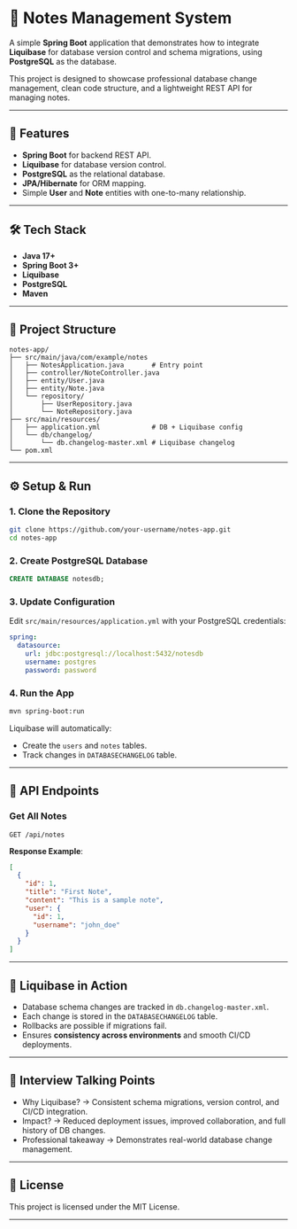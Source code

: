 # 📝 Notes Management System

A simple **Spring Boot** application that demonstrates how to integrate **Liquibase** for database version control and schema migrations, using **PostgreSQL** as the database.

This project is designed to showcase professional database change management, clean code structure, and a lightweight REST API for managing notes.

---

## 🚀 Features

* **Spring Boot** for backend REST API.
* **Liquibase** for database version control.
* **PostgreSQL** as the relational database.
* **JPA/Hibernate** for ORM mapping.
* Simple **User** and **Note** entities with one-to-many relationship.

---

## 🛠️ Tech Stack

* **Java 17+**
* **Spring Boot 3+**
* **Liquibase**
* **PostgreSQL**
* **Maven**

---

## 📂 Project Structure

```
notes-app/
├── src/main/java/com/example/notes
│   ├── NotesApplication.java       # Entry point
│   ├── controller/NoteController.java
│   ├── entity/User.java
│   ├── entity/Note.java
│   └── repository/
│       ├── UserRepository.java
│       └── NoteRepository.java
├── src/main/resources/
│   ├── application.yml             # DB + Liquibase config
│   └── db/changelog/
│       └── db.changelog-master.xml # Liquibase changelog
└── pom.xml
```

---

## ⚙️ Setup & Run

### 1. Clone the Repository

```bash
git clone https://github.com/your-username/notes-app.git
cd notes-app
```

### 2. Create PostgreSQL Database

```sql
CREATE DATABASE notesdb;
```

### 3. Update Configuration

Edit `src/main/resources/application.yml` with your PostgreSQL credentials:

```yaml
spring:
  datasource:
    url: jdbc:postgresql://localhost:5432/notesdb
    username: postgres
    password: password
```

### 4. Run the App

```bash
mvn spring-boot:run
```

Liquibase will automatically:

* Create the `users` and `notes` tables.
* Track changes in `DATABASECHANGELOG` table.

---

## 📌 API Endpoints

### Get All Notes

```http
GET /api/notes
```

**Response Example**:

```json
[
  {
    "id": 1,
    "title": "First Note",
    "content": "This is a sample note",
    "user": {
      "id": 1,
      "username": "john_doe"
    }
  }
]
```

---

## 🔑 Liquibase in Action

* Database schema changes are tracked in `db.changelog-master.xml`.
* Each change is stored in the `DATABASECHANGELOG` table.
* Rollbacks are possible if migrations fail.
* Ensures **consistency across environments** and smooth CI/CD deployments.

---

## 🎯 Interview Talking Points

* Why Liquibase? → Consistent schema migrations, version control, and CI/CD integration.
* Impact? → Reduced deployment issues, improved collaboration, and full history of DB changes.
* Professional takeaway → Demonstrates real-world database change management.

---

## 📜 License

This project is licensed under the MIT License.

---
